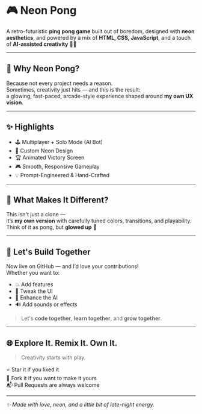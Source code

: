 # 🎮 Neon Pong

A retro-futuristic **ping pong game** built out of boredom, designed with **neon aesthetics**, and powered by a mix of **HTML, CSS, JavaScript**, and a touch of **AI-assisted creativity** 🧠✨

---

## 🧠 Why Neon Pong?

Because not every project needs a reason.  
Sometimes, creativity just hits — and this is the result:  
a glowing, fast-paced, arcade-style experience shaped around **my own UX vision**.

---

## ✨ Highlights

- 🕹️ Multiplayer + Solo Mode (AI Bot)
- 🌈 Custom Neon Design
- 🏆 Animated Victory Screen
- 🎮 Smooth, Responsive Gameplay
- 💡 Prompt-Engineered & Hand-Crafted

---

## 🚀 What Makes It Different?

This isn't just a clone —  
it’s **my own version** with carefully tuned colors, transitions, and playability.  
Think of it as pong, but **glowed up** 💅

---

## 🤝 Let's Build Together

Now live on GitHub — and I’d love your contributions!  
Whether you want to:
- 💥 Add features
- 🎨 Tweak the UI
- 🤖 Enhance the AI
- 🔊 Add sounds or effects

> Let's **code together**, **learn together**, and **grow together**.

---

## 🌐 Explore It. Remix It. Own It.

> Creativity starts with play.

⭐ Star it if you liked it  
🔁 Fork it if you want to make it yours  
📬 Pull Requests are always welcome

---

_✨ Made with love, neon, and a little bit of late-night energy._
